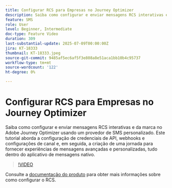 ```yaml
---
title: Configurar RCS para Empresas no Journey Optimizer
description: Saiba como configurar e enviar mensagens RCS interativas e da marca no Adobe Journey Optimizer usando um provedor de SMS personalizado. Este tutorial aborda a configuração de credenciais de API, webhooks e configurações de canal e, em seguida, a criação de uma jornada para fornecer experiências de mensagens avançadas e personalizadas, tudo dentro do aplicativo de mensagens nativo.
feature: SMS
role: User
level: Beginner, Intermediate
doc-type: Feature Video
duration: 309
last-substantial-update: 2025-07-09T00:00:00Z
jira: KT-18333
thumbnail: KT-18333.jpeg
source-git-commit: 9485af5ec6af5f3e808a8e51aca1bb10b4c95737
workflow-type: tm+mt
source-wordcount: '122'
ht-degree: 0%

---
```



# Configurar RCS para Empresas no Journey Optimizer

Saiba como configurar e enviar mensagens RCS interativas e da marca no Adobe Journey Optimizer usando um provedor de SMS personalizado. Este tutorial aborda a configuração de credenciais de API, webhooks e configurações de canal e, em seguida, a criação de uma jornada para fornecer experiências de mensagens avançadas e personalizadas, tudo dentro do aplicativo de mensagens nativo.

>[!VIDEO](https://video.tv.adobe.com/v/3464755/?learn=on&enablevpops)

Consulte a [documentação do produto](https://experienceleague.adobe.com/pt-br/docs/journey-optimizer/using/channels/sms/configure-sms/sms-configuration) para obter mais informações sobre como configurar o RCS.
